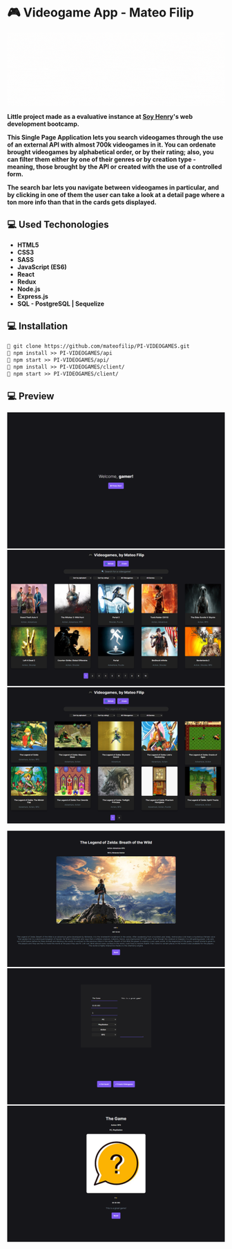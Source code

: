 # 🎮 **Videogame App - Mateo Filip**

![Hello there! I'm Mateo](assets/BANNER.gif)

**Little project made as a evaluative instance at [Soy Henry](https://www.soyhenry.com/)'s web development bootcamp.**

**This Single Page Application lets you search videogames through the use of an external API with almost 700k videogames in it. You can ordenate brought videogames by alphabetical order, or by their rating; also, you can filter them either by one of their genres or by creation type - meaning, those brought by the API or created with the use of a controlled form.**

**The search bar lets you navigate between videogames in particular, and by clicking in one of them the user can take a look at a detail page where a ton more info than that in the cards gets displayed.**

## 💻 **Used Techonologies**

- **HTML5**
- **CSS3**
- **SASS**
- **JavaScript (ES6)**
- **React**
- **Redux**
- **Node.js**
- **Express.js**
- **SQL - PostgreSQL | Sequelize**

## 💻 **Installation**

```
🍂 git clone https://github.com/mateofilip/PI-VIDEOGAMES.git
🍂 npm install >> PI-VIDEOGAMES/api
🍂 npm start >> PI-VIDEOGAMES/api/
🍂 npm install >> PI-VIDEOGAMES/client/
🍂 npm start >> PI-VIDEOGAMES/client/
```

## 💻 **Preview**

<p>
<img alt='Landing Page' src='./assets/Landing Page.png'>
<img alt='Homepage' src='./assets/Homepage.png'>
<img alt='Searched Videogames' src='./assets/Searched Videogames.png'>
</p>
<p>
<img alt='Landing Page' src='./assets/Videogame Detail.png'>
<img alt='Landing Page' src='./assets/Videogame Creation Form.png'>
<img alt='Landing Page' src='./assets/Created Videogame.png'>
</p>
